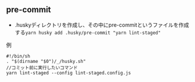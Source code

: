 ## pre-commit

- .huskyディレクトリを作成し、その中にpre-commitというファイルを作成する`yarn husky add .husky/pre-commit "yarn lint-staged"`

例

    #!/bin/sh
    . "$(dirname "$0")/_/husky.sh"
    //コミット前に実行したいコマンド
    yarn lint-staged --config lint-staged.config.js